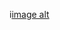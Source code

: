i[image alt](https://github.com/cess605/Fabrice-s-hotel-website/blob/8554458f603b7848fb8799e5711722b0f29c7219/Fabrice%20restaurant.png)
